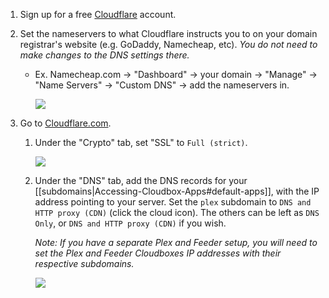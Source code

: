 
1. Sign up for a free [Cloudflare](https://www.cloudflare.com/) account.

1. Set the nameservers to what Cloudflare instructs you to on your domain registrar's website (e.g. GoDaddy, Namecheap, etc). _You do not need to make changes to the DNS settings there._

   - Ex. Namecheap.com -> "Dashboard" -> your domain -> "Manage" -> "Name Servers" -> "Custom DNS" -> add the nameservers in.

     ![](https://i.imgur.com/K4OI1XD.png)

1. Go to [Cloudflare.com](https://www.cloudflare.com/). 

   1. Under the "Crypto" tab, set "SSL" to `Full (strict)`.

      ![](https://i.imgur.com/ph1pNZx.png)

   1. Under the "DNS" tab, add the DNS records for your [[subdomains|Accessing-Cloudbox-Apps#default-apps]], with the IP address pointing to your server. Set the `plex` subdomain to `DNS and HTTP proxy (CDN)` (click the cloud icon). The others can be left as `DNS Only`, or  `DNS and HTTP proxy (CDN)` if you wish.

      _Note: If you have a separate Plex and Feeder setup, you will need to set the Plex and Feeder Cloudboxes IP addresses with their respective subdomains._

      ![](https://i.imgur.com/YxEFms3.png)
   
